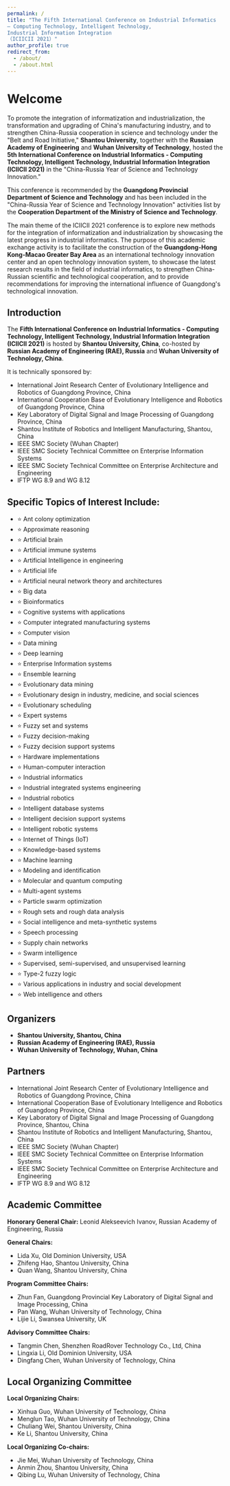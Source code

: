 ```yaml
---
permalink: /
title: "The Fifth International Conference on Industrial Informatics  
– Computing Technology, Intelligent Technology,  
Industrial Information Integration  
（ICIICII 2021）"
author_profile: true
redirect_from: 
  - /about/
  - /about.html
---
```


<div class="welcome">
    <h1>Welcome</h1>
    <p>
        To promote the integration of informatization and industrialization, the transformation and upgrading of China's manufacturing industry, and to strengthen China-Russia cooperation in science and technology under the "Belt and Road Initiative," <strong>Shantou University</strong>, together with the <strong>Russian Academy of Engineering</strong> and <strong>Wuhan University of Technology</strong>, hosted the <strong>5th International Conference on Industrial Informatics - Computing Technology, Intelligent Technology, Industrial Information Integration (ICIICII 2021)</strong> in the "China-Russia Year of Science and Technology Innovation."
    </p>
    <p>
        This conference is recommended by the <strong>Guangdong Provincial Department of Science and Technology</strong> and has been included in the "China-Russia Year of Science and Technology Innovation" activities list by the <strong>Cooperation Department of the Ministry of Science and Technology</strong>.
    </p>
    <p>
        The main theme of the ICIICII 2021 conference is to explore new methods for the integration of informatization and industrialization by showcasing the latest progress in industrial informatics. The purpose of this academic exchange activity is to facilitate the construction of the <strong>Guangdong-Hong Kong-Macao Greater Bay Area</strong> as an international technology innovation center and an open technology innovation system, to showcase the latest research results in the field of industrial informatics, to strengthen China-Russian scientific and technological cooperation, and to provide recommendations for improving the international influence of Guangdong's technological innovation.
    </p>
</div>

<div class="introduction">
    <h2>Introduction</h2>
    <p>
        The <strong>Fifth International Conference on Industrial Informatics - Computing Technology, Intelligent Technology, Industrial Information Integration (ICIICII 2021)</strong> is hosted by <strong>Shantou University, China</strong>, co-hosted by <strong>Russian Academy of Engineering (RAE), Russia</strong> and <strong>Wuhan University of Technology, China</strong>.
    </p>
    <p>It is technically sponsored by:</p>
    <ul>
        <li>International Joint Research Center of Evolutionary Intelligence and Robotics of Guangdong Province, China</li>
        <li>International Cooperation Base of Evolutionary Intelligence and Robotics of Guangdong Province, China</li>
        <li>Key Laboratory of Digital Signal and Image Processing of Guangdong Province, China</li>
        <li>Shantou Institute of Robotics and Intelligent Manufacturing, Shantou, China</li>
        <li>IEEE SMC Society (Wuhan Chapter)</li>
        <li>IEEE SMC Society Technical Committee on Enterprise Information Systems</li>
        <li>IEEE SMC Society Technical Committee on Enterprise Architecture and Engineering</li>
        <li>IFTP WG 8.9 and WG 8.12</li>
    </ul>
</div>

<div class="topics">
    <h2>Specific Topics of Interest Include:</h2>
    <ul>
        <li>⭐ Ant colony optimization</li>
        <li>⭐ Approximate reasoning</li>
        <li>⭐ Artificial brain</li>
        <li>⭐ Artificial immune systems</li>
        <li>⭐ Artificial Intelligence in engineering</li>
        <li>⭐ Artificial life</li>
        <li>⭐ Artificial neural network theory and architectures</li>
        <li>⭐ Big data</li>
        <li>⭐ Bioinformatics</li>
        <li>⭐ Cognitive systems with applications</li>
        <li>⭐ Computer integrated manufacturing systems</li>
        <li>⭐ Computer vision</li>
        <li>⭐ Data mining</li>
        <li>⭐ Deep learning</li>
        <li>⭐ Enterprise Information systems</li>
        <li>⭐ Ensemble learning</li>
        <li>⭐ Evolutionary data mining</li>
        <li>⭐ Evolutionary design in industry, medicine, and social sciences</li>
        <li>⭐ Evolutionary scheduling</li>
        <li>⭐ Expert systems</li>
        <li>⭐ Fuzzy set and systems</li>
        <li>⭐ Fuzzy decision-making</li>
        <li>⭐ Fuzzy decision support systems</li>
        <li>⭐ Hardware implementations</li>
        <li>⭐ Human-computer interaction</li>
        <li>⭐ Industrial informatics</li>
        <li>⭐ Industrial integrated systems engineering</li>
        <li>⭐ Industrial robotics</li>
        <li>⭐ Intelligent database systems</li>
        <li>⭐ Intelligent decision support systems</li>
        <li>⭐ Intelligent robotic systems</li>
        <li>⭐ Internet of Things (IoT)</li>
        <li>⭐ Knowledge-based systems</li>
        <li>⭐ Machine learning</li>
        <li>⭐ Modeling and identification</li>
        <li>⭐ Molecular and quantum computing</li>
        <li>⭐ Multi-agent systems</li>
        <li>⭐ Particle swarm optimization</li>
        <li>⭐ Rough sets and rough data analysis</li>
        <li>⭐ Social intelligence and meta-synthetic systems</li>
        <li>⭐ Speech processing</li>
        <li>⭐ Supply chain networks</li>
        <li>⭐ Swarm intelligence</li>
        <li>⭐ Supervised, semi-supervised, and unsupervised learning</li>
        <li>⭐ Type-2 fuzzy logic</li>
        <li>⭐ Various applications in industry and social development</li>
        <li>⭐ Web intelligence and others</li>
    </ul>
</div>

<div class="organizers">
    <h2>Organizers</h2>
    <ul>
        <li><strong>Shantou University, Shantou, China</strong></li>
        <li><strong>Russian Academy of Engineering (RAE), Russia</strong></li>
        <li><strong>Wuhan University of Technology, Wuhan, China</strong></li>
    </ul>
</div>

<div class="partners">
    <h2>Partners</h2>
    <ul>
        <li>International Joint Research Center of Evolutionary Intelligence and Robotics of Guangdong Province, China</li>
        <li>International Cooperation Base of Evolutionary Intelligence and Robotics of Guangdong Province, China</li>
        <li>Key Laboratory of Digital Signal and Image Processing of Guangdong Province, Shantou, China</li>
        <li>Shantou Institute of Robotics and Intelligent Manufacturing, Shantou, China</li>
        <li>IEEE SMC Society (Wuhan Chapter)</li>
        <li>IEEE SMC Society Technical Committee on Enterprise Information Systems</li>
        <li>IEEE SMC Society Technical Committee on Enterprise Architecture and Engineering</li>
        <li>IFTP WG 8.9 and WG 8.12</li>
    </ul>
</div>

<div class="academic-committee">
    <h2>Academic Committee</h2>
    <p><strong>Honorary General Chair:</strong> Leonid Alekseevich Ivanov, Russian Academy of Engineering, Russia</p>
    <p><strong>General Chairs:</strong></p>
    <ul>
        <li>Lida Xu, Old Dominion University, USA</li>
        <li>Zhifeng Hao, Shantou University, China</li>
        <li>Quan Wang, Shantou University, China</li>
    </ul>
    <p><strong>Program Committee Chairs:</strong></p>
    <ul>
        <li>Zhun Fan, Guangdong Provincial Key Laboratory of Digital Signal and Image Processing, China</li>
        <li>Pan Wang, Wuhan University of Technology, China</li>
        <li>Lijie Li, Swansea University, UK</li>
    </ul>
    <p><strong>Advisory Committee Chairs:</strong></p>
    <ul>
        <li>Tangmin Chen, Shenzhen RoadRover Technology Co., Ltd, China</li>
        <li>Lingxia Li, Old Dominion University, USA</li>
        <li>Dingfang Chen, Wuhan University of Technology, China</li>
    </ul>
</div>

<div class="local-organizing-committee">
    <h2>Local Organizing Committee</h2>
    <p><strong>Local Organizing Chairs:</strong></p>
    <ul>
        <li>Xinhua Guo, Wuhan University of Technology, China</li>
        <li>Menglun Tao, Wuhan University of Technology, China</li>
        <li>Chuliang Wei, Shantou University, China</li>
        <li>Ke Li, Shantou University, China</li>
    </ul>
    <p><strong>Local Organizing Co-chairs:</strong></p>
    <ul>
        <li>Jie Mei, Wuhan University of Technology, China</li>
        <li>Anmin Zhou, Shantou University, China</li>
        <li>Qibing Lu, Wuhan University of Technology, China</li>
    </ul>
</div
